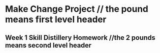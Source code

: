 # Make Change Project // the pound means first level header
## Week 1 Skill Distillery Homework //the 2 pounds means second level header